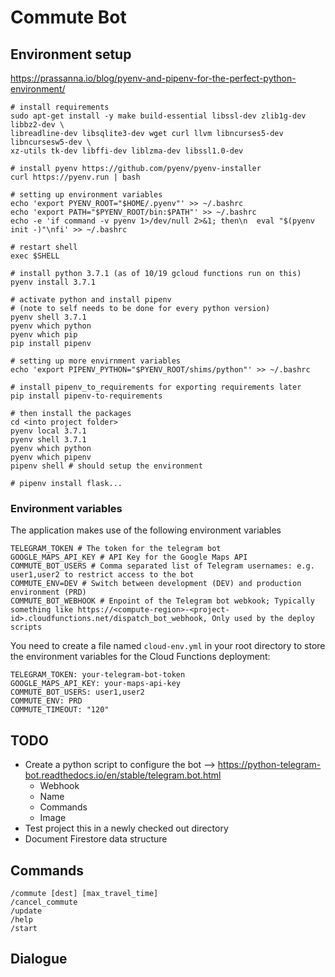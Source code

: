 # Commute Bot

## Environment setup

<https://prassanna.io/blog/pyenv-and-pipenv-for-the-perfect-python-environment/>

```{bash}
# install requirements
sudo apt-get install -y make build-essential libssl-dev zlib1g-dev libbz2-dev \
libreadline-dev libsqlite3-dev wget curl llvm libncurses5-dev libncursesw5-dev \
xz-utils tk-dev libffi-dev liblzma-dev libssl1.0-dev

# install pyenv https://github.com/pyenv/pyenv-installer
curl https://pyenv.run | bash

# setting up environment variables
echo 'export PYENV_ROOT="$HOME/.pyenv"' >> ~/.bashrc
echo 'export PATH="$PYENV_ROOT/bin:$PATH"' >> ~/.bashrc
echo -e 'if command -v pyenv 1>/dev/null 2>&1; then\n  eval "$(pyenv init -)"\nfi' >> ~/.bashrc

# restart shell
exec $SHELL

# install python 3.7.1 (as of 10/19 gcloud functions run on this)
pyenv install 3.7.1

# activate python and install pipenv
# (note to self needs to be done for every python version)
pyenv shell 3.7.1
pyenv which python
pyenv which pip
pip install pipenv

# setting up more envirnment variables
echo 'export PIPENV_PYTHON="$PYENV_ROOT/shims/python"' >> ~/.bashrc

# install pipenv_to_requirements for exporting requirements later
pip install pipenv-to-requirements

# then install the packages
cd <into project folder>
pyenv local 3.7.1
pyenv shell 3.7.1
pyenv which python
pyenv which pipenv
pipenv shell # should setup the environment

# pipenv install flask...
```

### Environment variables

The application makes use of the following environment variables

```{}
TELEGRAM_TOKEN # The token for the telegram bot
GOOGLE_MAPS_API_KEY # API Key for the Google Maps API
COMMUTE_BOT_USERS # Comma separated list of Telegram usernames: e.g. user1,user2 to restrict access to the bot
COMMUTE_ENV=DEV # Switch between development (DEV) and production environment (PRD)
COMMUTE_BOT_WEBHOOK # Enpoint of the Telegram bot webkook; Typically something like https://<compute-region>-<project-id>.cloudfunctions.net/dispatch_bot_webhook, Only used by the deploy scripts
```

You need to create a file named `cloud-env.yml` in your root directory to store the environment variables for the Cloud Functions deployment:

```{yml}
TELEGRAM_TOKEN: your-telegram-bot-token
GOOGLE_MAPS_API_KEY: your-maps-api-key
COMMUTE_BOT_USERS: user1,user2
COMMUTE_ENV: PRD
COMMUTE_TIMEOUT: "120"
```

## TODO

- Create a python script to configure the bot --> <https://python-telegram-bot.readthedocs.io/en/stable/telegram.bot.html>
  - Webhook
  - Name
  - Commands
  - Image
- Test project this in a newly checked out directory
- Document Firestore data structure

## Commands

```{}
/commute [dest] [max_travel_time]
/cancel_commute
/update
/help
/start
```

## Dialogue
